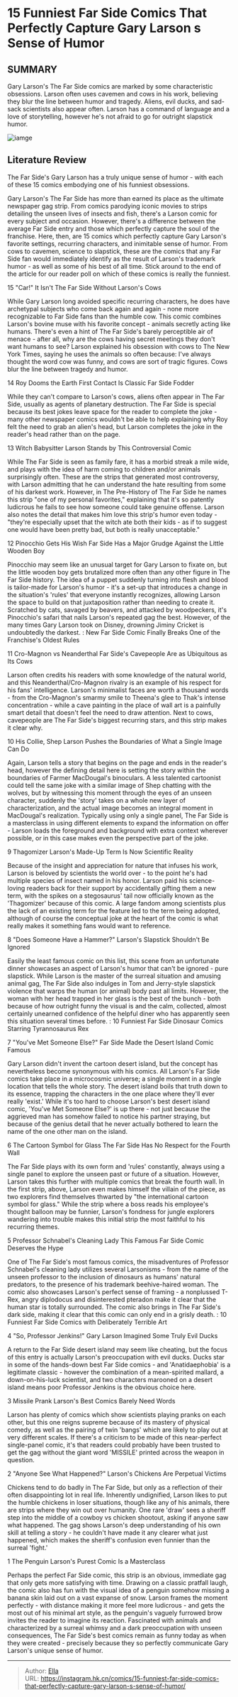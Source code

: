 # 15 Funniest Far Side Comics That Perfectly Capture Gary Larson s Sense of Humor


## SUMMARY 


 Gary Larson&#39;s 
The Far Side 
comics are marked by some characteristic obsessions. 
 Larson often uses cavemen and cows in his work, believing they blur the line between humor and tragedy. Aliens, evil ducks, and sad-sack scientists also appear often. 
 Larson has a command of language and a love of storytelling, however he&#39;s not afraid to go for outright slapstick humor. 

![iamge](https://static1.srcdn.com/wordpress/wp-content/uploads/2023/12/gary-larson-far-side-cow-and-cavemen.jpg)

## Literature Review

The Far Side&#39;s Gary Larson has a truly unique sense of humor - with each of these 15 comics embodying one of his funniest obsessions.




Gary Larson&#39;s The Far Side has more than earned its place as the ultimate newspaper gag strip. From comics parodying iconic movies to strips detailing the unseen lives of insects and fish, there&#39;s a Larson comic for every subject and occasion. However, there&#39;s a difference between the average Far Side entry and those which perfectly capture the soul of the franchise.
Here, then, are 15 comics which perfectly capture Gary Larson&#39;s favorite settings, recurring characters, and inimitable sense of humor. From cows to cavemen, science to slapstick, these are the comics that any Far Side fan would immediately identify as the result of Larson&#39;s trademark humor - as well as some of his best of all time. Stick around to the end of the article for our reader poll on which of these comics is really the funniest.









 








 15  &#34;Car!&#34; 
It Isn&#39;t The Far Side Without Larson&#39;s Cows

        

While Gary Larson long avoided specific recurring characters, he does have archetypal subjects who come back again and again - none more recognizable to Far Side fans than the humble cow. This comic combines Larson&#39;s bovine muse with his favorite concept - animals secretly acting like humans. There&#39;s even a hint of The Far Side&#39;s barely perceptible air of menace - after all, why are the cows having secret meetings they don&#39;t want humans to see? Larson explained his obsession with cows to The New York Times, saying he uses the animals so often because:
I&#39;ve always thought the word cow was funny, and cows are sort of tragic figures. Cows blur the line between tragedy and humor.





 14  Roy Dooms the Earth 
First Contact Is Classic Far Side Fodder

        

While they can&#39;t compare to Larson&#39;s cows, aliens often appear in The Far Side, usually as agents of planetary destruction. The Far Side is special because its best jokes leave space for the reader to complete the joke - many other newspaper comics wouldn&#39;t be able to help explaining why Roy felt the need to grab an alien&#39;s head, but Larson completes the joke in the reader&#39;s head rather than on the page.





 13  Witch Babysitter 
Larson Stands by This Controversial Comic

        

While The Far Side is seen as family fare, it has a morbid streak a mile wide, and plays with the idea of harm coming to children and/or animals surprisingly often. These are the strips that generated most controversy, with Larson admitting that he can understand the hate resulting from some of his darkest work. However, in The Pre-History of The Far Side he names this strip &#34;one of my personal favorites,&#34; explaining that it&#39;s so patently ludicrous he fails to see how someone could take genuine offense. Larson also notes the detail that makes him love this strip&#39;s humor even today - &#34;they&#39;re especially upset that the witch ate both their kids - as if to suggest one would have been pretty bad, but both is really unacceptable.&#34;





 12  Pinocchio Gets His Wish 
Far Side Has a Major Grudge Against the Little Wooden Boy


 







Pinocchio may seem like an unusual target for Gary Larson to fixate on, but the little wooden boy gets brutalized more often than any other figure in The Far Side history. The idea of a puppet suddenly turning into flesh and blood is tailor-made for Larson&#39;s humor - it&#39;s a set-up that introduces a change in the situation&#39;s &#39;rules&#39; that everyone instantly recognizes, allowing Larson the space to build on that juxtaposition rather than needing to create it. Scratched by cats, savaged by beavers, and attacked by woodpeckers, it&#39;s Pinocchio&#39;s safari that nails Larson&#39;s repeated gag the best. However, of the many times Gary Larson took on Disney, drowning Jiminy Cricket is undoubtedly the darkest.
 : New Far Side Comic Finally Breaks One of the Franchise&#39;s Oldest Rules





 11  Cro-Magnon vs Neanderthal 
Far Side&#39;s Cavepeople Are as Ubiquitous as Its Cows

        

Larson often credits his readers with some knowledge of the natural world, and this Neanderthal/Cro-Magnon rivalry is an example of his respect for his fans&#39; intelligence. Larson&#39;s minimalist faces are worth a thousand words - from the Cro-Magnon&#39;s smarmy smile to Theena&#39;s glee to Thak&#39;s intense concentration - while a cave painting in the place of wall art is a painfully smart detail that doesn&#39;t feel the need to draw attention. Next to cows, cavepeople are The Far Side&#39;s biggest recurring stars, and this strip makes it clear why.





 10  His Collie, Shep 
Larson Pushes the Boundaries of What a Single Image Can Do

        

Again, Larson tells a story that begins on the page and ends in the reader&#39;s head, however the defining detail here is setting the story within the boundaries of Farmer MacDougal&#39;s binoculars. A less talented cartoonist could tell the same joke with a similar image of Shep chatting with the wolves, but by witnessing this moment through the eyes of an unseen character, suddenly the &#39;story&#39; takes on a whole new layer of characterization, and the actual image becomes an integral moment in MacDougal&#39;s realization. Typically using only a single panel, The Far Side is a masterclass in using different elements to expand the information on offer - Larson loads the foreground and background with extra context wherever possible, or in this case makes even the perspective part of the joke.





 9  Thagomizer 
Larson&#39;s Made-Up Term Is Now Scientific Reality

        

Because of the insight and appreciation for nature that infuses his work, Larson is beloved by scientists the world over - to the point he&#39;s had multiple species of insect named in his honor. Larson paid his science-loving readers back for their support by accidentally gifting them a new term, with the spikes on a stegosaurus&#39; tail now officially known as the &#39;Thagomizer&#39; because of this comic. A large fandom among scientists plus the lack of an existing term for the feature led to the term being adopted, although of course the conceptual joke at the heart of the comic is what really makes it something fans would want to reference.





 8  &#34;Does Someone Have a Hammer?&#34; 
Larson&#39;s Slapstick Shouldn&#39;t Be Ignored

        

Easily the least famous comic on this list, this scene from an unfortunate dinner showcases an aspect of Larson&#39;s humor that can&#39;t be ignored - pure slapstick. While Larson is the master of the surreal situation and amusing animal gag, The Far Side also indulges in Tom and Jerry-style slapstick violence that warps the human (or animal) body past all limits. However, the woman with her head trapped in her glass is the best of the bunch - both because of how outright funny the visual is and the calm, collected, almost certainly unearned confidence of the helpful diner who has apparently seen this situation several times before.
 : 10 Funniest Far Side Dinosaur Comics Starring Tyrannosaurus Rex





 7  &#34;You&#39;ve Met Someone Else?&#34; 
Far Side Made the Desert Island Comic Famous


 







Gary Larson didn&#39;t invent the cartoon desert island, but the concept has nevertheless become synonymous with his comics. All Larson&#39;s Far Side comics take place in a microcosmic universe; a single moment in a single location that tells the whole story. The desert island boils that truth down to its essence, trapping the characters in the one place where they&#39;ll ever really &#39;exist.&#39;
While it&#39;s too hard to choose Larson&#39;s best desert island comic, &#39;You&#39;ve Met Someone Else?&#39; is up there - not just because the aggrieved man has somehow failed to notice his partner straying, but because of the genius detail that he never actually bothered to learn the name of the one other man on the island.





 6  The Cartoon Symbol for Glass 
The Far Side Has No Respect for the Fourth Wall


 







The Far Side plays with its own form and &#39;rules&#39; constantly, always using a single panel to explore the unseen past or future of a situation. However, Larson takes this further with multiple comics that break the fourth wall. In the first strip, above, Larson even makes himself the villain of the piece, as two explorers find themselves thwarted by &#34;the international cartoon symbol for glass.&#34; While the strip where a boss reads his employee&#39;s thought balloon may be funnier, Larson&#39;s fondness for jungle explorers wandering into trouble makes this initial strip the most faithful to his recurring themes.





 5  Professor Schnabel&#39;s Cleaning Lady 
This Famous Far Side Comic Deserves the Hype

        

One of The Far Side&#39;s most famous comics, the misadventures of Professor Schnabel&#39;s cleaning lady utilizes several Larsonisms - from the name of the unseen professor to the inclusion of dinosaurs as humans&#39; natural predators, to the presence of his trademark beehive-haired woman. The comic also showcases Larson&#39;s perfect sense of framing - a nonplussed T-Rex, angry diplodocus and disinterested pteradon make it clear that the human star is totally surrounded. The comic also brings in The Far Side&#39;s dark side, making it clear that this comic can only end in a grisly death.
 : 10 Funniest Far Side Comics with Deliberately Terrible Art





 4  &#34;So, Professor Jenkins!&#34; 
Gary Larson Imagined Some Truly Evil Ducks


 







A return to the Far Side desert island may seem like cheating, but the focus of this entry is actually Larson&#39;s preoccupation with evil ducks. Ducks star in some of the hands-down best Far Side comics - and &#39;Anatidaephobia&#39; is a legitimate classic - however the combination of a mean-spirited mallard, a down-on-his-luck scientist, and two characters marooned on a desert island means poor Professor Jenkins is the obvious choice here.





 3  Missile Prank 
Larson&#39;s Best Comics Barely Need Words

        

Larson has plenty of comics which show scientists playing pranks on each other, but this one reigns supreme because of its mastery of physical comedy, as well as the pairing of twin &#39;bangs&#39; which are likely to play out at very different scales. If there&#39;s a criticism to be made of this near-perfect single-panel comic, it&#39;s that readers could probably have been trusted to get the gag without the giant word &#39;MISSILE&#39; printed across the weapon in question.





 2  &#34;Anyone See What Happened?&#34; 
Larson&#39;s Chickens Are Perpetual Victims


 







Chickens tend to do badly in The Far Side, but only as a reflection of their often disappointing lot in real life. Inherently undignified, Larson likes to put the humble chickens in loser situations, though like any of his animals, there are strips where they win out over humanity. One rare &#39;draw&#39; sees a sheriff step into the middle of a cowboy vs chicken shootout, asking if anyone saw what happened. The gag shows Larson&#39;s deep understanding of his own skill at telling a story - he couldn&#39;t have made it any clearer what just happened, which makes the sheriff&#39;s confusion even funnier than the surreal &#39;fight.&#39;





 1  The Penguin 
Larson&#39;s Purest Comic Is a Masterclass

        

Perhaps the perfect Far Side comic, this strip is an obvious, immediate gag that only gets more satisfying with time. Drawing on a classic pratfall laugh, the comic also has fun with the visual idea of a penguin somehow missing a banana skin laid out on a vast expanse of snow. Larson frames the moment perfectly - with distance making it more feel more ludicrous - and gets the most out of his minimal art style, as the penguin&#39;s vaguely furrowed brow invites the reader to imagine its reaction.
Fascinated with animals and characterized by a surreal whimsy and a dark preoccupation with unseen consequences, The Far Side&#39;s best comics remain as funny today as when they were created - precisely because they so perfectly communicate Gary Larson&#39;s unique sense of humor.


---

> Author: [Ella](https://instagram.hk.cn/)  
> URL: https://instagram.hk.cn/comics/15-funniest-far-side-comics-that-perfectly-capture-gary-larson-s-sense-of-humor/  

